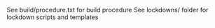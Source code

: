 See build/procedure.txt for build procedure
See lockdowns/ folder for lockdown scripts and templates
